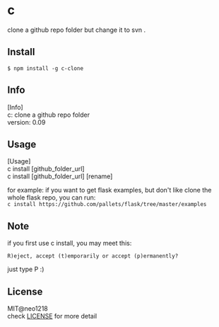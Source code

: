 # c

clone a github repo folder but change it to svn .

## Install

```$ npm install -g c-clone```

## Info
[Info] <br/>
    c: clone a github repo folder <br/>
    version: 0.09 <br/>

## Usage
[Usage] <br/>
    c install [github_folder_url] <br/>
    c install [github_folder_url] [rename] <br/>

for example: if you want to get flask examples, but don't like clone the whole flask repo,
you can run: <br/>
```c install https://github.com/pallets/flask/tree/master/examples```

## Note
if you first use c install, you may meet this:

    R)eject, accept (t)emporarily or accept (p)ermanently?

just type P :)

## License
MIT@neo1218<br/>
check [LICENSE](https://github.com/neo1218/c/blob/master/LICENSE) for more detail
